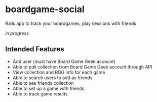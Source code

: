 # boardgame-social
Rails app to track your boardgames, play sessions with friends

*in progress*

## Intended Features

* Add user (must have Board Game Geek account)
* Able to pull collection from Board Game Geek account through API
* View collection and BGG info for each game
* Able to search users to add as friends
* Able to see friends collection
* Able to set up a game with friends
* Able to track game results





